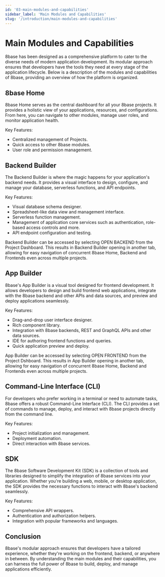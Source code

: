 ```yaml
---
id: '03-main-modules-and-capabilities'
sidebar_label: 'Main Modules and Capabilities'
slug: '/introduction/main-modules-and-capabilities'
---
```

# Main Modules and Capabilities

8base has been designed as a comprehensive platform to cater to the diverse needs of modern application development. Its modular approach ensures that developers have the tools they need at every stage of the application lifecycle. Below is a description of the modules and capabilities of 8base, providing an overview of how the platform is organized.

## 8base Home

8base Home serves as the central dashboard for all your 8base projects. It provides a holistic view of your applications, resources, and configurations. From here, you can navigate to other modules, manage user roles, and monitor application health.

Key Features:
- Centralized management of Projects.
- Quick access to other 8base modules.
- User role and permission management.

## Backend Builder

The Backend Builder is where the magic happens for your application's backend needs. It provides a visual interface to design, configure, and manage your database, serverless functions, and API endpoints.

Key Features:

- Visual database schema designer.
- Spreadsheet-like data view and management interface.
- Serverless function management.
- Management of application core services such as authentication, role-based access controls and more.
- API endpoint configuration and testing.

Backend Builder can be accessed by selecting OPEN BACKEND from the Project Dashboard. This results in Backend Builder opening in another tab, allowing for easy navigation of concurrent 8base Home, Backend and Frontends even across multiple projects.

## App Builder

8base's App Builder is a visual tool designed for frontend development. It allows developers to design and build frontend web applications, integrate with the 8base backend and other APIs and data sources, and preview and deploy applications seamlessly.

Key Features:

- Drag-and-drop user interface designer.
- Rich component library.
- Integration with 8base backends, REST and GraphQL APIs and other data sources.
- IDE for authoring frontend functions and queries.
- Quick application preview and deploy.

App Builder can be accessed by selecting OPEN FRONTEND from the Project Dshboard. This results in App Builder opening in another tab, allowing for easy navigation of concurrent 8base Home, Backend and Frontends even across multiple projects.


## Command-Line Interface (CLI)

For developers who prefer working in a terminal or need to automate tasks, 8base offers a robust Command-Line Interface (CLI). The CLI provides a set of commands to manage, deploy, and interact with 8base projects directly from the command line.

Key Features:

- Project initialization and management.
- Deployment automation.
- Direct interaction with 8base services.

## SDK

The 8base Software Development Kit (SDK) is a collection of tools and libraries designed to simplify the integration of 8base services into your application. Whether you're building a web, mobile, or desktop application, the SDK provides the necessary functions to interact with 8base's backend seamlessly.

Key Features:

- Comprehensive API wrappers.
- Authentication and authorization helpers.
- Integration with popular frameworks and languages.

## Conclusion

8base's modular approach ensures that developers have a tailored experience, whether they're working on the frontend, backend, or anywhere in between. By understanding the main modules and their capabilities, you can harness the full power of 8base to build, deploy, and manage applications efficiently.
